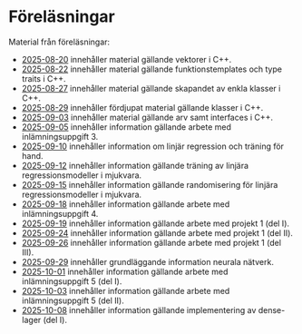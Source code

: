 # Föreläsningar

Material från föreläsningar:
* [2025-08-20](./2025-08-20/README.md) innehåller material gällande vektorer i C++.
* [2025-08-22](./2025-08-22/README.md) innehåller material gällande funktionstemplates och type traits i C++.
* [2025-08-27](./2025-08-27/README.md) innehåller material gällande skapandet av enkla klasser i C++.
* [2025-08-29](./2025-08-29/README.md) innehåller fördjupat material gällande klasser i C++.
* [2025-09-03](./2025-09-03/README.md) innehåller material gällande arv samt interfaces i C++.
* [2025-09-05](./2025-09-05/README.md) innehåller information gällande arbete med inlämningsuppgift 3.
* [2025-09-10](./2025-09-10/README.md) innehåller information om linjär regression och träning för hand.
* [2025-09-12](./2025-09-12/README.md) innehåller information gällande träning av linjära regressionsmodeller i mjukvara.
* [2025-09-15](./2025-09-15/README.md) innehåller information gällande randomisering för linjära regressionsmodeller i mjukvara.
* [2025-09-18](./2025-09-18/README.md) innehåller information gällande arbete med inlämningsuppgift 4.
* [2025-09-19](./2025-09-19/README.md) innehåller information gällande arbete med projekt 1 (del I).
* [2025-09-24](./2025-09-24/README.md) innehåller information gällande arbete med projekt 1 (del II).
* [2025-09-26](./2025-09-26/README.md) innehåller information gällande arbete med projekt 1 (del III).
* [2025-09-29](./2025-09-29/README.md) innehåller grundläggande information neurala nätverk.
* [2025-10-01](./2025-10-01/README.md) innehåller information gällande arbete med inlämningsuppgift 5 (del I).
* [2025-10-03](./2025-10-03/README.md) innehåller information gällande arbete med inlämningsuppgift 5 (del II).
* [2025-10-08](./2025-10-08/README.md) innehåller information gällande implementering av dense-lager (del I).
